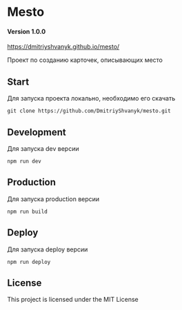 # Mesto 

#### Version 1.0.0

https://dmitriyshvanyk.github.io/mesto/

Проект по созданию карточек, описывающих место


## Start

Для запуска проекта локально, необходимо его скачать

`git clone https://github.com/DmitriyShvanyk/mesto.git`


## Development

Для запуска dev версии

`npm run dev`


## Production

Для запуска production версии

`npm run build`



## Deploy

Для запуска deploy версии

`npm run deploy`


## License

This project is licensed under the MIT License